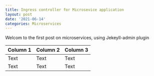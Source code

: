 ```yaml
---
title: Ingress controller for Microsevice application
layout: post
date: '2021-06-14'
categories: Microservices
---
```


Welcom to the first post on microservices, using Jekeyll-admin plugin



| Column 1 | Column 2 | Column 3 |
| -------- | -------- | -------- |
| Text     | Text     | Text     |
| Text     | Text     | Text     |

